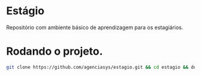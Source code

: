 # Estágio

Repositório com ambiente básico de aprendizagem para os estagiários.

# Rodando o projeto.

```bash
git clone https://github.com/agenciasys/estagio.git && cd estagio && docker-compose up
```
